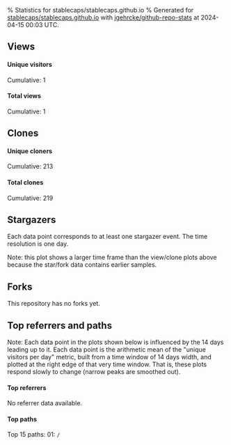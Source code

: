 % Statistics for stablecaps/stablecaps.github.io
% Generated for [stablecaps/stablecaps.github.io](https://github.com/stablecaps/stablecaps.github.io) with [jgehrcke/github-repo-stats](https://github.com/jgehrcke/github-repo-stats) at 2024-04-15 00:03 UTC.


## Views

#### Unique visitors
<div id="chart_views_unique" class="full-width-chart"></div>

Cumulative: 1

#### Total views
<div id="chart_views_total" class="full-width-chart"></div>

Cumulative: 1

<div class="pagebreak-for-print"> </div>

## Clones

#### Unique cloners
<div id="chart_clones_unique" class="full-width-chart"></div>

Cumulative: 213

#### Total clones
<div id="chart_clones_total" class="full-width-chart"></div>

Cumulative: 219



<div class="pagebreak-for-print"> </div>



## Stargazers

Each data point corresponds to at least one stargazer event.
The time resolution is one day.

<div id="chart_stargazers" class="full-width-chart"></div>


Note: this plot shows a larger time frame than the view/clone plots above because the star/fork data contains earlier samples.



## Forks

This repository has no forks yet.



<div class="pagebreak-for-print"> </div>



## Top referrers and paths


Note: Each data point in the plots shown below is influenced by the 14 days
leading up to it. Each data point is the arithmetic mean of the "unique
visitors per day" metric, built from a time window of 14 days width, and
plotted at the right edge of that very time window. That is, these plots
respond slowly to change (narrow peaks are smoothed out).



#### Top referrers

No referrer data available.




#### Top paths


<div id="chart_paths_top_n_alltime" class="full-width-chart"></div>

Top 15 paths: 01: `/`


<script type="text/javascript">
    vegaEmbed('#chart_views_unique', {"$schema": "https://vega.github.io/schema/vega-lite/v4.17.0.json", "config": {"arc": {"fill": "#1b1e23"}, "area": {"fill": "#1b1e23"}, "axisBottom": {"domainColor": "#a9b4c4", "gridColor": "#a9b4c4", "labelColor": "#1b1e23", "labelFont": "relative-mono-11-pitch-pro, Menlo, monospace", "tickColor": "#a9b4c4", "titleColor": "#1b1e23", "titleFont": "relative-mono-11-pitch-pro, Menlo, monospace"}, "axisLeft": {"domainColor": "#a9b4c4", "gridColor": "#a9b4c4", "labelColor": "#1b1e23", "labelFont": "relative-mono-11-pitch-pro, Menlo, monospace", "tickColor": "#a9b4c4", "titleColor": "#1b1e23", "titleFont": "relative-mono-11-pitch-pro, Menlo, monospace"}, "axisX": {"grid": false}, "axisY": {"grid": false, "labelBound": true}, "background": "#FFFFFF", "group": {"fill": "#FFFFFF"}, "header": {"fontWeight": 400, "labelFont": "relative-mono-11-pitch-pro, Menlo, monospace", "titleFont": "relative-mono-11-pitch-pro, Menlo, monospace"}, "legend": {"labelFont": "relative-mono-11-pitch-pro, Menlo, monospace", "symbolSize": 200, "symbolType": "circle", "titleFont": "relative-mono-11-pitch-pro, Menlo, monospace"}, "line": {"color": "#1b1e23", "stroke": "#1b1e23"}, "path": {"stroke": "#1b1e23"}, "point": {"color": "#1b1e23", "cursor": "pointer", "filled": true, "size": 20}, "range": {"category": ["#85a2f7", "#ea9755", "#7eb36a", "#f07071", "#bc85d9", "#e587b6", "#a9b4c4", "#d4c05e", "#64b9c4"]}, "style": {"bar": {"fill": "#1b1e23"}, "text": {"font": "relative-mono-11-pitch-pro, Menlo, monospace", "fontWeight": 400}}, "symbol": {"shape": "circle"}, "title": {"anchor": "start", "font": "relative-mono-11-pitch-pro, Menlo, monospace", "fontWeight": 400}, "trail": {"color": "#1b1e23", "stroke": "#1b1e23"}, "view": {"stroke": null}}, "data": {"name": "data-dd4aaad86ff3d82496f8329885899cf4"}, "datasets": {"data-dd4aaad86ff3d82496f8329885899cf4": [{"time": "2023-11-28T00:00:00+00:00", "views_total": 0, "views_unique": 0}, {"time": "2023-11-30T00:00:00+00:00", "views_total": 0, "views_unique": 0}, {"time": "2023-12-01T00:00:00+00:00", "views_total": 0, "views_unique": 0}, {"time": "2023-12-02T00:00:00+00:00", "views_total": 0, "views_unique": 0}, {"time": "2023-12-03T00:00:00+00:00", "views_total": 0, "views_unique": 0}, {"time": "2023-12-04T00:00:00+00:00", "views_total": 0, "views_unique": 0}, {"time": "2023-12-05T00:00:00+00:00", "views_total": 0, "views_unique": 0}, {"time": "2023-12-06T00:00:00+00:00", "views_total": 0, "views_unique": 0}, {"time": "2023-12-07T00:00:00+00:00", "views_total": 0, "views_unique": 0}, {"time": "2023-12-08T00:00:00+00:00", "views_total": 0, "views_unique": 0}, {"time": "2023-12-09T00:00:00+00:00", "views_total": 0, "views_unique": 0}, {"time": "2023-12-10T00:00:00+00:00", "views_total": 0, "views_unique": 0}, {"time": "2023-12-11T00:00:00+00:00", "views_total": 0, "views_unique": 0}, {"time": "2023-12-12T00:00:00+00:00", "views_total": 0, "views_unique": 0}, {"time": "2023-12-13T00:00:00+00:00", "views_total": 0, "views_unique": 0}, {"time": "2023-12-14T00:00:00+00:00", "views_total": 0, "views_unique": 0}, {"time": "2023-12-15T00:00:00+00:00", "views_total": 0, "views_unique": 0}, {"time": "2023-12-16T00:00:00+00:00", "views_total": 0, "views_unique": 0}, {"time": "2023-12-17T00:00:00+00:00", "views_total": 0, "views_unique": 0}, {"time": "2023-12-18T00:00:00+00:00", "views_total": 0, "views_unique": 0}, {"time": "2023-12-19T00:00:00+00:00", "views_total": 0, "views_unique": 0}, {"time": "2023-12-20T00:00:00+00:00", "views_total": 0, "views_unique": 0}, {"time": "2023-12-21T00:00:00+00:00", "views_total": 0, "views_unique": 0}, {"time": "2023-12-22T00:00:00+00:00", "views_total": 0, "views_unique": 0}, {"time": "2023-12-23T00:00:00+00:00", "views_total": 0, "views_unique": 0}, {"time": "2023-12-24T00:00:00+00:00", "views_total": 0, "views_unique": 0}, {"time": "2023-12-25T00:00:00+00:00", "views_total": 0, "views_unique": 0}, {"time": "2023-12-26T00:00:00+00:00", "views_total": 0, "views_unique": 0}, {"time": "2023-12-27T00:00:00+00:00", "views_total": 0, "views_unique": 0}, {"time": "2023-12-28T00:00:00+00:00", "views_total": 0, "views_unique": 0}, {"time": "2023-12-29T00:00:00+00:00", "views_total": 1, "views_unique": 1}, {"time": "2023-12-30T00:00:00+00:00", "views_total": 0, "views_unique": 0}, {"time": "2023-12-31T00:00:00+00:00", "views_total": 0, "views_unique": 0}, {"time": "2024-01-01T00:00:00+00:00", "views_total": 0, "views_unique": 0}, {"time": "2024-01-02T00:00:00+00:00", "views_total": 0, "views_unique": 0}, {"time": "2024-01-03T00:00:00+00:00", "views_total": 0, "views_unique": 0}, {"time": "2024-01-04T00:00:00+00:00", "views_total": 0, "views_unique": 0}, {"time": "2024-01-05T00:00:00+00:00", "views_total": 0, "views_unique": 0}, {"time": "2024-01-06T00:00:00+00:00", "views_total": 0, "views_unique": 0}, {"time": "2024-01-07T00:00:00+00:00", "views_total": 0, "views_unique": 0}, {"time": "2024-01-08T00:00:00+00:00", "views_total": 0, "views_unique": 0}, {"time": "2024-01-09T00:00:00+00:00", "views_total": 0, "views_unique": 0}, {"time": "2024-01-10T00:00:00+00:00", "views_total": 0, "views_unique": 0}, {"time": "2024-01-11T00:00:00+00:00", "views_total": 0, "views_unique": 0}, {"time": "2024-01-12T00:00:00+00:00", "views_total": 0, "views_unique": 0}, {"time": "2024-01-13T00:00:00+00:00", "views_total": 0, "views_unique": 0}, {"time": "2024-01-14T00:00:00+00:00", "views_total": 0, "views_unique": 0}, {"time": "2024-01-15T00:00:00+00:00", "views_total": 0, "views_unique": 0}, {"time": "2024-01-16T00:00:00+00:00", "views_total": 0, "views_unique": 0}, {"time": "2024-01-17T00:00:00+00:00", "views_total": 0, "views_unique": 0}, {"time": "2024-01-18T00:00:00+00:00", "views_total": 0, "views_unique": 0}, {"time": "2024-01-19T00:00:00+00:00", "views_total": 0, "views_unique": 0}, {"time": "2024-01-20T00:00:00+00:00", "views_total": 0, "views_unique": 0}, {"time": "2024-01-21T00:00:00+00:00", "views_total": 0, "views_unique": 0}, {"time": "2024-01-22T00:00:00+00:00", "views_total": 0, "views_unique": 0}, {"time": "2024-01-23T00:00:00+00:00", "views_total": 0, "views_unique": 0}, {"time": "2024-01-24T00:00:00+00:00", "views_total": 0, "views_unique": 0}, {"time": "2024-01-25T00:00:00+00:00", "views_total": 0, "views_unique": 0}, {"time": "2024-01-26T00:00:00+00:00", "views_total": 0, "views_unique": 0}, {"time": "2024-01-27T00:00:00+00:00", "views_total": 0, "views_unique": 0}, {"time": "2024-01-28T00:00:00+00:00", "views_total": 0, "views_unique": 0}, {"time": "2024-01-29T00:00:00+00:00", "views_total": 0, "views_unique": 0}, {"time": "2024-01-30T00:00:00+00:00", "views_total": 0, "views_unique": 0}, {"time": "2024-01-31T00:00:00+00:00", "views_total": 0, "views_unique": 0}, {"time": "2024-02-01T00:00:00+00:00", "views_total": 0, "views_unique": 0}, {"time": "2024-02-02T00:00:00+00:00", "views_total": 0, "views_unique": 0}, {"time": "2024-02-03T00:00:00+00:00", "views_total": 0, "views_unique": 0}, {"time": "2024-02-04T00:00:00+00:00", "views_total": 0, "views_unique": 0}, {"time": "2024-02-05T00:00:00+00:00", "views_total": 0, "views_unique": 0}, {"time": "2024-02-06T00:00:00+00:00", "views_total": 0, "views_unique": 0}, {"time": "2024-02-07T00:00:00+00:00", "views_total": 0, "views_unique": 0}, {"time": "2024-02-08T00:00:00+00:00", "views_total": 0, "views_unique": 0}, {"time": "2024-02-09T00:00:00+00:00", "views_total": 0, "views_unique": 0}, {"time": "2024-02-10T00:00:00+00:00", "views_total": 0, "views_unique": 0}, {"time": "2024-02-11T00:00:00+00:00", "views_total": 0, "views_unique": 0}, {"time": "2024-02-12T00:00:00+00:00", "views_total": 0, "views_unique": 0}, {"time": "2024-02-13T00:00:00+00:00", "views_total": 0, "views_unique": 0}, {"time": "2024-02-14T00:00:00+00:00", "views_total": 0, "views_unique": 0}, {"time": "2024-02-15T00:00:00+00:00", "views_total": 0, "views_unique": 0}, {"time": "2024-02-16T00:00:00+00:00", "views_total": 0, "views_unique": 0}, {"time": "2024-02-17T00:00:00+00:00", "views_total": 0, "views_unique": 0}, {"time": "2024-02-18T00:00:00+00:00", "views_total": 0, "views_unique": 0}, {"time": "2024-02-19T00:00:00+00:00", "views_total": 0, "views_unique": 0}, {"time": "2024-02-20T00:00:00+00:00", "views_total": 0, "views_unique": 0}, {"time": "2024-02-21T00:00:00+00:00", "views_total": 0, "views_unique": 0}, {"time": "2024-02-22T00:00:00+00:00", "views_total": 0, "views_unique": 0}, {"time": "2024-02-23T00:00:00+00:00", "views_total": 0, "views_unique": 0}, {"time": "2024-02-24T00:00:00+00:00", "views_total": 0, "views_unique": 0}, {"time": "2024-02-25T00:00:00+00:00", "views_total": 0, "views_unique": 0}, {"time": "2024-02-26T00:00:00+00:00", "views_total": 0, "views_unique": 0}, {"time": "2024-02-27T00:00:00+00:00", "views_total": 0, "views_unique": 0}, {"time": "2024-02-28T00:00:00+00:00", "views_total": 0, "views_unique": 0}, {"time": "2024-02-29T00:00:00+00:00", "views_total": 0, "views_unique": 0}, {"time": "2024-03-01T00:00:00+00:00", "views_total": 0, "views_unique": 0}, {"time": "2024-03-02T00:00:00+00:00", "views_total": 0, "views_unique": 0}, {"time": "2024-03-03T00:00:00+00:00", "views_total": 0, "views_unique": 0}, {"time": "2024-03-04T00:00:00+00:00", "views_total": 0, "views_unique": 0}, {"time": "2024-03-05T00:00:00+00:00", "views_total": 0, "views_unique": 0}, {"time": "2024-03-06T00:00:00+00:00", "views_total": 0, "views_unique": 0}, {"time": "2024-03-07T00:00:00+00:00", "views_total": 0, "views_unique": 0}, {"time": "2024-03-08T00:00:00+00:00", "views_total": 0, "views_unique": 0}, {"time": "2024-03-09T00:00:00+00:00", "views_total": 0, "views_unique": 0}, {"time": "2024-03-10T00:00:00+00:00", "views_total": 0, "views_unique": 0}, {"time": "2024-03-11T00:00:00+00:00", "views_total": 0, "views_unique": 0}, {"time": "2024-03-12T00:00:00+00:00", "views_total": 0, "views_unique": 0}, {"time": "2024-03-13T00:00:00+00:00", "views_total": 0, "views_unique": 0}, {"time": "2024-03-14T00:00:00+00:00", "views_total": 0, "views_unique": 0}, {"time": "2024-03-15T00:00:00+00:00", "views_total": 0, "views_unique": 0}, {"time": "2024-03-16T00:00:00+00:00", "views_total": 0, "views_unique": 0}, {"time": "2024-03-17T00:00:00+00:00", "views_total": 0, "views_unique": 0}, {"time": "2024-03-18T00:00:00+00:00", "views_total": 0, "views_unique": 0}, {"time": "2024-03-19T00:00:00+00:00", "views_total": 0, "views_unique": 0}, {"time": "2024-03-20T00:00:00+00:00", "views_total": 0, "views_unique": 0}, {"time": "2024-03-21T00:00:00+00:00", "views_total": 0, "views_unique": 0}, {"time": "2024-03-22T00:00:00+00:00", "views_total": 0, "views_unique": 0}, {"time": "2024-03-23T00:00:00+00:00", "views_total": 0, "views_unique": 0}, {"time": "2024-03-24T00:00:00+00:00", "views_total": 0, "views_unique": 0}, {"time": "2024-03-25T00:00:00+00:00", "views_total": 0, "views_unique": 0}, {"time": "2024-03-26T00:00:00+00:00", "views_total": 0, "views_unique": 0}, {"time": "2024-03-27T00:00:00+00:00", "views_total": 0, "views_unique": 0}, {"time": "2024-03-28T00:00:00+00:00", "views_total": 0, "views_unique": 0}, {"time": "2024-03-29T00:00:00+00:00", "views_total": 0, "views_unique": 0}, {"time": "2024-03-30T00:00:00+00:00", "views_total": 0, "views_unique": 0}, {"time": "2024-03-31T00:00:00+00:00", "views_total": 0, "views_unique": 0}, {"time": "2024-04-01T00:00:00+00:00", "views_total": 0, "views_unique": 0}, {"time": "2024-04-02T00:00:00+00:00", "views_total": 0, "views_unique": 0}, {"time": "2024-04-03T00:00:00+00:00", "views_total": 0, "views_unique": 0}, {"time": "2024-04-04T00:00:00+00:00", "views_total": 0, "views_unique": 0}, {"time": "2024-04-05T00:00:00+00:00", "views_total": 0, "views_unique": 0}, {"time": "2024-04-06T00:00:00+00:00", "views_total": 0, "views_unique": 0}, {"time": "2024-04-07T00:00:00+00:00", "views_total": 0, "views_unique": 0}, {"time": "2024-04-08T00:00:00+00:00", "views_total": 0, "views_unique": 0}, {"time": "2024-04-09T00:00:00+00:00", "views_total": 0, "views_unique": 0}, {"time": "2024-04-10T00:00:00+00:00", "views_total": 0, "views_unique": 0}, {"time": "2024-04-11T00:00:00+00:00", "views_total": 0, "views_unique": 0}, {"time": "2024-04-12T00:00:00+00:00", "views_total": 0, "views_unique": 0}, {"time": "2024-04-13T00:00:00+00:00", "views_total": 0, "views_unique": 0}]}, "encoding": {"tooltip": [{"field": "views_unique", "format": ".1f", "title": "views (u)", "type": "quantitative"}, {"field": "time", "format": "%B %e, %Y", "title": "date", "type": "temporal"}], "x": {"axis": {"labelAngle": 25}, "field": "time", "scale": {"domain": ["2023-11-28", "2024-04-13"]}, "timeUnit": "yearmonthdate", "title": "date", "type": "temporal"}, "y": {"axis": {}, "field": "views_unique", "scale": {"domain": [0, 1.1], "type": "linear", "zero": true}, "title": "unique views per day", "type": "quantitative"}}, "height": 200, "mark": {"point": true, "type": "line"}, "padding": 10, "width": "container"}, {"actions": false, "renderer": "svg"}).catch(console.error);
vegaEmbed('#chart_views_total', {"$schema": "https://vega.github.io/schema/vega-lite/v4.17.0.json", "config": {"arc": {"fill": "#1b1e23"}, "area": {"fill": "#1b1e23"}, "axisBottom": {"domainColor": "#a9b4c4", "gridColor": "#a9b4c4", "labelColor": "#1b1e23", "labelFont": "relative-mono-11-pitch-pro, Menlo, monospace", "tickColor": "#a9b4c4", "titleColor": "#1b1e23", "titleFont": "relative-mono-11-pitch-pro, Menlo, monospace"}, "axisLeft": {"domainColor": "#a9b4c4", "gridColor": "#a9b4c4", "labelColor": "#1b1e23", "labelFont": "relative-mono-11-pitch-pro, Menlo, monospace", "tickColor": "#a9b4c4", "titleColor": "#1b1e23", "titleFont": "relative-mono-11-pitch-pro, Menlo, monospace"}, "axisX": {"grid": false}, "axisY": {"grid": false, "labelBound": true}, "background": "#FFFFFF", "group": {"fill": "#FFFFFF"}, "header": {"fontWeight": 400, "labelFont": "relative-mono-11-pitch-pro, Menlo, monospace", "titleFont": "relative-mono-11-pitch-pro, Menlo, monospace"}, "legend": {"labelFont": "relative-mono-11-pitch-pro, Menlo, monospace", "symbolSize": 200, "symbolType": "circle", "titleFont": "relative-mono-11-pitch-pro, Menlo, monospace"}, "line": {"color": "#1b1e23", "stroke": "#1b1e23"}, "path": {"stroke": "#1b1e23"}, "point": {"color": "#1b1e23", "cursor": "pointer", "filled": true, "size": 20}, "range": {"category": ["#85a2f7", "#ea9755", "#7eb36a", "#f07071", "#bc85d9", "#e587b6", "#a9b4c4", "#d4c05e", "#64b9c4"]}, "style": {"bar": {"fill": "#1b1e23"}, "text": {"font": "relative-mono-11-pitch-pro, Menlo, monospace", "fontWeight": 400}}, "symbol": {"shape": "circle"}, "title": {"anchor": "start", "font": "relative-mono-11-pitch-pro, Menlo, monospace", "fontWeight": 400}, "trail": {"color": "#1b1e23", "stroke": "#1b1e23"}, "view": {"stroke": null}}, "data": {"name": "data-dd4aaad86ff3d82496f8329885899cf4"}, "datasets": {"data-dd4aaad86ff3d82496f8329885899cf4": [{"time": "2023-11-28T00:00:00+00:00", "views_total": 0, "views_unique": 0}, {"time": "2023-11-30T00:00:00+00:00", "views_total": 0, "views_unique": 0}, {"time": "2023-12-01T00:00:00+00:00", "views_total": 0, "views_unique": 0}, {"time": "2023-12-02T00:00:00+00:00", "views_total": 0, "views_unique": 0}, {"time": "2023-12-03T00:00:00+00:00", "views_total": 0, "views_unique": 0}, {"time": "2023-12-04T00:00:00+00:00", "views_total": 0, "views_unique": 0}, {"time": "2023-12-05T00:00:00+00:00", "views_total": 0, "views_unique": 0}, {"time": "2023-12-06T00:00:00+00:00", "views_total": 0, "views_unique": 0}, {"time": "2023-12-07T00:00:00+00:00", "views_total": 0, "views_unique": 0}, {"time": "2023-12-08T00:00:00+00:00", "views_total": 0, "views_unique": 0}, {"time": "2023-12-09T00:00:00+00:00", "views_total": 0, "views_unique": 0}, {"time": "2023-12-10T00:00:00+00:00", "views_total": 0, "views_unique": 0}, {"time": "2023-12-11T00:00:00+00:00", "views_total": 0, "views_unique": 0}, {"time": "2023-12-12T00:00:00+00:00", "views_total": 0, "views_unique": 0}, {"time": "2023-12-13T00:00:00+00:00", "views_total": 0, "views_unique": 0}, {"time": "2023-12-14T00:00:00+00:00", "views_total": 0, "views_unique": 0}, {"time": "2023-12-15T00:00:00+00:00", "views_total": 0, "views_unique": 0}, {"time": "2023-12-16T00:00:00+00:00", "views_total": 0, "views_unique": 0}, {"time": "2023-12-17T00:00:00+00:00", "views_total": 0, "views_unique": 0}, {"time": "2023-12-18T00:00:00+00:00", "views_total": 0, "views_unique": 0}, {"time": "2023-12-19T00:00:00+00:00", "views_total": 0, "views_unique": 0}, {"time": "2023-12-20T00:00:00+00:00", "views_total": 0, "views_unique": 0}, {"time": "2023-12-21T00:00:00+00:00", "views_total": 0, "views_unique": 0}, {"time": "2023-12-22T00:00:00+00:00", "views_total": 0, "views_unique": 0}, {"time": "2023-12-23T00:00:00+00:00", "views_total": 0, "views_unique": 0}, {"time": "2023-12-24T00:00:00+00:00", "views_total": 0, "views_unique": 0}, {"time": "2023-12-25T00:00:00+00:00", "views_total": 0, "views_unique": 0}, {"time": "2023-12-26T00:00:00+00:00", "views_total": 0, "views_unique": 0}, {"time": "2023-12-27T00:00:00+00:00", "views_total": 0, "views_unique": 0}, {"time": "2023-12-28T00:00:00+00:00", "views_total": 0, "views_unique": 0}, {"time": "2023-12-29T00:00:00+00:00", "views_total": 1, "views_unique": 1}, {"time": "2023-12-30T00:00:00+00:00", "views_total": 0, "views_unique": 0}, {"time": "2023-12-31T00:00:00+00:00", "views_total": 0, "views_unique": 0}, {"time": "2024-01-01T00:00:00+00:00", "views_total": 0, "views_unique": 0}, {"time": "2024-01-02T00:00:00+00:00", "views_total": 0, "views_unique": 0}, {"time": "2024-01-03T00:00:00+00:00", "views_total": 0, "views_unique": 0}, {"time": "2024-01-04T00:00:00+00:00", "views_total": 0, "views_unique": 0}, {"time": "2024-01-05T00:00:00+00:00", "views_total": 0, "views_unique": 0}, {"time": "2024-01-06T00:00:00+00:00", "views_total": 0, "views_unique": 0}, {"time": "2024-01-07T00:00:00+00:00", "views_total": 0, "views_unique": 0}, {"time": "2024-01-08T00:00:00+00:00", "views_total": 0, "views_unique": 0}, {"time": "2024-01-09T00:00:00+00:00", "views_total": 0, "views_unique": 0}, {"time": "2024-01-10T00:00:00+00:00", "views_total": 0, "views_unique": 0}, {"time": "2024-01-11T00:00:00+00:00", "views_total": 0, "views_unique": 0}, {"time": "2024-01-12T00:00:00+00:00", "views_total": 0, "views_unique": 0}, {"time": "2024-01-13T00:00:00+00:00", "views_total": 0, "views_unique": 0}, {"time": "2024-01-14T00:00:00+00:00", "views_total": 0, "views_unique": 0}, {"time": "2024-01-15T00:00:00+00:00", "views_total": 0, "views_unique": 0}, {"time": "2024-01-16T00:00:00+00:00", "views_total": 0, "views_unique": 0}, {"time": "2024-01-17T00:00:00+00:00", "views_total": 0, "views_unique": 0}, {"time": "2024-01-18T00:00:00+00:00", "views_total": 0, "views_unique": 0}, {"time": "2024-01-19T00:00:00+00:00", "views_total": 0, "views_unique": 0}, {"time": "2024-01-20T00:00:00+00:00", "views_total": 0, "views_unique": 0}, {"time": "2024-01-21T00:00:00+00:00", "views_total": 0, "views_unique": 0}, {"time": "2024-01-22T00:00:00+00:00", "views_total": 0, "views_unique": 0}, {"time": "2024-01-23T00:00:00+00:00", "views_total": 0, "views_unique": 0}, {"time": "2024-01-24T00:00:00+00:00", "views_total": 0, "views_unique": 0}, {"time": "2024-01-25T00:00:00+00:00", "views_total": 0, "views_unique": 0}, {"time": "2024-01-26T00:00:00+00:00", "views_total": 0, "views_unique": 0}, {"time": "2024-01-27T00:00:00+00:00", "views_total": 0, "views_unique": 0}, {"time": "2024-01-28T00:00:00+00:00", "views_total": 0, "views_unique": 0}, {"time": "2024-01-29T00:00:00+00:00", "views_total": 0, "views_unique": 0}, {"time": "2024-01-30T00:00:00+00:00", "views_total": 0, "views_unique": 0}, {"time": "2024-01-31T00:00:00+00:00", "views_total": 0, "views_unique": 0}, {"time": "2024-02-01T00:00:00+00:00", "views_total": 0, "views_unique": 0}, {"time": "2024-02-02T00:00:00+00:00", "views_total": 0, "views_unique": 0}, {"time": "2024-02-03T00:00:00+00:00", "views_total": 0, "views_unique": 0}, {"time": "2024-02-04T00:00:00+00:00", "views_total": 0, "views_unique": 0}, {"time": "2024-02-05T00:00:00+00:00", "views_total": 0, "views_unique": 0}, {"time": "2024-02-06T00:00:00+00:00", "views_total": 0, "views_unique": 0}, {"time": "2024-02-07T00:00:00+00:00", "views_total": 0, "views_unique": 0}, {"time": "2024-02-08T00:00:00+00:00", "views_total": 0, "views_unique": 0}, {"time": "2024-02-09T00:00:00+00:00", "views_total": 0, "views_unique": 0}, {"time": "2024-02-10T00:00:00+00:00", "views_total": 0, "views_unique": 0}, {"time": "2024-02-11T00:00:00+00:00", "views_total": 0, "views_unique": 0}, {"time": "2024-02-12T00:00:00+00:00", "views_total": 0, "views_unique": 0}, {"time": "2024-02-13T00:00:00+00:00", "views_total": 0, "views_unique": 0}, {"time": "2024-02-14T00:00:00+00:00", "views_total": 0, "views_unique": 0}, {"time": "2024-02-15T00:00:00+00:00", "views_total": 0, "views_unique": 0}, {"time": "2024-02-16T00:00:00+00:00", "views_total": 0, "views_unique": 0}, {"time": "2024-02-17T00:00:00+00:00", "views_total": 0, "views_unique": 0}, {"time": "2024-02-18T00:00:00+00:00", "views_total": 0, "views_unique": 0}, {"time": "2024-02-19T00:00:00+00:00", "views_total": 0, "views_unique": 0}, {"time": "2024-02-20T00:00:00+00:00", "views_total": 0, "views_unique": 0}, {"time": "2024-02-21T00:00:00+00:00", "views_total": 0, "views_unique": 0}, {"time": "2024-02-22T00:00:00+00:00", "views_total": 0, "views_unique": 0}, {"time": "2024-02-23T00:00:00+00:00", "views_total": 0, "views_unique": 0}, {"time": "2024-02-24T00:00:00+00:00", "views_total": 0, "views_unique": 0}, {"time": "2024-02-25T00:00:00+00:00", "views_total": 0, "views_unique": 0}, {"time": "2024-02-26T00:00:00+00:00", "views_total": 0, "views_unique": 0}, {"time": "2024-02-27T00:00:00+00:00", "views_total": 0, "views_unique": 0}, {"time": "2024-02-28T00:00:00+00:00", "views_total": 0, "views_unique": 0}, {"time": "2024-02-29T00:00:00+00:00", "views_total": 0, "views_unique": 0}, {"time": "2024-03-01T00:00:00+00:00", "views_total": 0, "views_unique": 0}, {"time": "2024-03-02T00:00:00+00:00", "views_total": 0, "views_unique": 0}, {"time": "2024-03-03T00:00:00+00:00", "views_total": 0, "views_unique": 0}, {"time": "2024-03-04T00:00:00+00:00", "views_total": 0, "views_unique": 0}, {"time": "2024-03-05T00:00:00+00:00", "views_total": 0, "views_unique": 0}, {"time": "2024-03-06T00:00:00+00:00", "views_total": 0, "views_unique": 0}, {"time": "2024-03-07T00:00:00+00:00", "views_total": 0, "views_unique": 0}, {"time": "2024-03-08T00:00:00+00:00", "views_total": 0, "views_unique": 0}, {"time": "2024-03-09T00:00:00+00:00", "views_total": 0, "views_unique": 0}, {"time": "2024-03-10T00:00:00+00:00", "views_total": 0, "views_unique": 0}, {"time": "2024-03-11T00:00:00+00:00", "views_total": 0, "views_unique": 0}, {"time": "2024-03-12T00:00:00+00:00", "views_total": 0, "views_unique": 0}, {"time": "2024-03-13T00:00:00+00:00", "views_total": 0, "views_unique": 0}, {"time": "2024-03-14T00:00:00+00:00", "views_total": 0, "views_unique": 0}, {"time": "2024-03-15T00:00:00+00:00", "views_total": 0, "views_unique": 0}, {"time": "2024-03-16T00:00:00+00:00", "views_total": 0, "views_unique": 0}, {"time": "2024-03-17T00:00:00+00:00", "views_total": 0, "views_unique": 0}, {"time": "2024-03-18T00:00:00+00:00", "views_total": 0, "views_unique": 0}, {"time": "2024-03-19T00:00:00+00:00", "views_total": 0, "views_unique": 0}, {"time": "2024-03-20T00:00:00+00:00", "views_total": 0, "views_unique": 0}, {"time": "2024-03-21T00:00:00+00:00", "views_total": 0, "views_unique": 0}, {"time": "2024-03-22T00:00:00+00:00", "views_total": 0, "views_unique": 0}, {"time": "2024-03-23T00:00:00+00:00", "views_total": 0, "views_unique": 0}, {"time": "2024-03-24T00:00:00+00:00", "views_total": 0, "views_unique": 0}, {"time": "2024-03-25T00:00:00+00:00", "views_total": 0, "views_unique": 0}, {"time": "2024-03-26T00:00:00+00:00", "views_total": 0, "views_unique": 0}, {"time": "2024-03-27T00:00:00+00:00", "views_total": 0, "views_unique": 0}, {"time": "2024-03-28T00:00:00+00:00", "views_total": 0, "views_unique": 0}, {"time": "2024-03-29T00:00:00+00:00", "views_total": 0, "views_unique": 0}, {"time": "2024-03-30T00:00:00+00:00", "views_total": 0, "views_unique": 0}, {"time": "2024-03-31T00:00:00+00:00", "views_total": 0, "views_unique": 0}, {"time": "2024-04-01T00:00:00+00:00", "views_total": 0, "views_unique": 0}, {"time": "2024-04-02T00:00:00+00:00", "views_total": 0, "views_unique": 0}, {"time": "2024-04-03T00:00:00+00:00", "views_total": 0, "views_unique": 0}, {"time": "2024-04-04T00:00:00+00:00", "views_total": 0, "views_unique": 0}, {"time": "2024-04-05T00:00:00+00:00", "views_total": 0, "views_unique": 0}, {"time": "2024-04-06T00:00:00+00:00", "views_total": 0, "views_unique": 0}, {"time": "2024-04-07T00:00:00+00:00", "views_total": 0, "views_unique": 0}, {"time": "2024-04-08T00:00:00+00:00", "views_total": 0, "views_unique": 0}, {"time": "2024-04-09T00:00:00+00:00", "views_total": 0, "views_unique": 0}, {"time": "2024-04-10T00:00:00+00:00", "views_total": 0, "views_unique": 0}, {"time": "2024-04-11T00:00:00+00:00", "views_total": 0, "views_unique": 0}, {"time": "2024-04-12T00:00:00+00:00", "views_total": 0, "views_unique": 0}, {"time": "2024-04-13T00:00:00+00:00", "views_total": 0, "views_unique": 0}]}, "encoding": {"tooltip": [{"field": "views_total", "format": ".1f", "title": "views (t)", "type": "quantitative"}, {"field": "time", "format": "%B %e, %Y", "title": "date", "type": "temporal"}], "x": {"axis": {"labelAngle": 25}, "field": "time", "scale": {"domain": ["2023-11-28", "2024-04-13"]}, "timeUnit": "yearmonthdate", "title": "date", "type": "temporal"}, "y": {"axis": {}, "field": "views_total", "scale": {"domain": [0, 1.1], "type": "linear", "zero": true}, "title": "total views per day", "type": "quantitative"}}, "height": 200, "mark": {"point": true, "type": "line"}, "padding": 10, "width": "container"}, {"actions": false, "renderer": "svg"}).catch(console.error);
vegaEmbed('#chart_clones_unique', {"$schema": "https://vega.github.io/schema/vega-lite/v4.17.0.json", "config": {"arc": {"fill": "#1b1e23"}, "area": {"fill": "#1b1e23"}, "axisBottom": {"domainColor": "#a9b4c4", "gridColor": "#a9b4c4", "labelColor": "#1b1e23", "labelFont": "relative-mono-11-pitch-pro, Menlo, monospace", "tickColor": "#a9b4c4", "titleColor": "#1b1e23", "titleFont": "relative-mono-11-pitch-pro, Menlo, monospace"}, "axisLeft": {"domainColor": "#a9b4c4", "gridColor": "#a9b4c4", "labelColor": "#1b1e23", "labelFont": "relative-mono-11-pitch-pro, Menlo, monospace", "tickColor": "#a9b4c4", "titleColor": "#1b1e23", "titleFont": "relative-mono-11-pitch-pro, Menlo, monospace"}, "axisX": {"grid": false}, "axisY": {"grid": false, "labelBound": true}, "background": "#FFFFFF", "group": {"fill": "#FFFFFF"}, "header": {"fontWeight": 400, "labelFont": "relative-mono-11-pitch-pro, Menlo, monospace", "titleFont": "relative-mono-11-pitch-pro, Menlo, monospace"}, "legend": {"labelFont": "relative-mono-11-pitch-pro, Menlo, monospace", "symbolSize": 200, "symbolType": "circle", "titleFont": "relative-mono-11-pitch-pro, Menlo, monospace"}, "line": {"color": "#1b1e23", "stroke": "#1b1e23"}, "path": {"stroke": "#1b1e23"}, "point": {"color": "#1b1e23", "cursor": "pointer", "filled": true, "size": 20}, "range": {"category": ["#85a2f7", "#ea9755", "#7eb36a", "#f07071", "#bc85d9", "#e587b6", "#a9b4c4", "#d4c05e", "#64b9c4"]}, "style": {"bar": {"fill": "#1b1e23"}, "text": {"font": "relative-mono-11-pitch-pro, Menlo, monospace", "fontWeight": 400}}, "symbol": {"shape": "circle"}, "title": {"anchor": "start", "font": "relative-mono-11-pitch-pro, Menlo, monospace", "fontWeight": 400}, "trail": {"color": "#1b1e23", "stroke": "#1b1e23"}, "view": {"stroke": null}}, "data": {"name": "data-d9b481ac335546061a010fc97fa39212"}, "datasets": {"data-d9b481ac335546061a010fc97fa39212": [{"clones_total": 2, "clones_unique": 1, "time": "2023-11-28T00:00:00+00:00"}, {"clones_total": 1, "clones_unique": 1, "time": "2023-11-30T00:00:00+00:00"}, {"clones_total": 3, "clones_unique": 3, "time": "2023-12-01T00:00:00+00:00"}, {"clones_total": 1, "clones_unique": 1, "time": "2023-12-02T00:00:00+00:00"}, {"clones_total": 4, "clones_unique": 3, "time": "2023-12-03T00:00:00+00:00"}, {"clones_total": 4, "clones_unique": 4, "time": "2023-12-04T00:00:00+00:00"}, {"clones_total": 3, "clones_unique": 3, "time": "2023-12-05T00:00:00+00:00"}, {"clones_total": 2, "clones_unique": 2, "time": "2023-12-06T00:00:00+00:00"}, {"clones_total": 2, "clones_unique": 2, "time": "2023-12-07T00:00:00+00:00"}, {"clones_total": 2, "clones_unique": 2, "time": "2023-12-08T00:00:00+00:00"}, {"clones_total": 2, "clones_unique": 2, "time": "2023-12-09T00:00:00+00:00"}, {"clones_total": 2, "clones_unique": 2, "time": "2023-12-10T00:00:00+00:00"}, {"clones_total": 2, "clones_unique": 2, "time": "2023-12-11T00:00:00+00:00"}, {"clones_total": 1, "clones_unique": 1, "time": "2023-12-12T00:00:00+00:00"}, {"clones_total": 1, "clones_unique": 1, "time": "2023-12-13T00:00:00+00:00"}, {"clones_total": 1, "clones_unique": 1, "time": "2023-12-14T00:00:00+00:00"}, {"clones_total": 1, "clones_unique": 1, "time": "2023-12-15T00:00:00+00:00"}, {"clones_total": 1, "clones_unique": 1, "time": "2023-12-16T00:00:00+00:00"}, {"clones_total": 2, "clones_unique": 2, "time": "2023-12-17T00:00:00+00:00"}, {"clones_total": 2, "clones_unique": 2, "time": "2023-12-18T00:00:00+00:00"}, {"clones_total": 4, "clones_unique": 4, "time": "2023-12-19T00:00:00+00:00"}, {"clones_total": 1, "clones_unique": 1, "time": "2023-12-20T00:00:00+00:00"}, {"clones_total": 1, "clones_unique": 1, "time": "2023-12-21T00:00:00+00:00"}, {"clones_total": 2, "clones_unique": 2, "time": "2023-12-22T00:00:00+00:00"}, {"clones_total": 2, "clones_unique": 2, "time": "2023-12-23T00:00:00+00:00"}, {"clones_total": 1, "clones_unique": 1, "time": "2023-12-24T00:00:00+00:00"}, {"clones_total": 3, "clones_unique": 3, "time": "2023-12-25T00:00:00+00:00"}, {"clones_total": 1, "clones_unique": 1, "time": "2023-12-26T00:00:00+00:00"}, {"clones_total": 1, "clones_unique": 1, "time": "2023-12-27T00:00:00+00:00"}, {"clones_total": 1, "clones_unique": 1, "time": "2023-12-28T00:00:00+00:00"}, {"clones_total": 3, "clones_unique": 2, "time": "2023-12-29T00:00:00+00:00"}, {"clones_total": 3, "clones_unique": 2, "time": "2023-12-30T00:00:00+00:00"}, {"clones_total": 2, "clones_unique": 2, "time": "2023-12-31T00:00:00+00:00"}, {"clones_total": 2, "clones_unique": 2, "time": "2024-01-01T00:00:00+00:00"}, {"clones_total": 1, "clones_unique": 1, "time": "2024-01-02T00:00:00+00:00"}, {"clones_total": 1, "clones_unique": 1, "time": "2024-01-03T00:00:00+00:00"}, {"clones_total": 1, "clones_unique": 1, "time": "2024-01-04T00:00:00+00:00"}, {"clones_total": 2, "clones_unique": 2, "time": "2024-01-05T00:00:00+00:00"}, {"clones_total": 2, "clones_unique": 2, "time": "2024-01-06T00:00:00+00:00"}, {"clones_total": 1, "clones_unique": 1, "time": "2024-01-07T00:00:00+00:00"}, {"clones_total": 3, "clones_unique": 3, "time": "2024-01-08T00:00:00+00:00"}, {"clones_total": 2, "clones_unique": 2, "time": "2024-01-09T00:00:00+00:00"}, {"clones_total": 1, "clones_unique": 1, "time": "2024-01-10T00:00:00+00:00"}, {"clones_total": 2, "clones_unique": 2, "time": "2024-01-11T00:00:00+00:00"}, {"clones_total": 1, "clones_unique": 1, "time": "2024-01-12T00:00:00+00:00"}, {"clones_total": 1, "clones_unique": 1, "time": "2024-01-13T00:00:00+00:00"}, {"clones_total": 2, "clones_unique": 2, "time": "2024-01-14T00:00:00+00:00"}, {"clones_total": 3, "clones_unique": 3, "time": "2024-01-15T00:00:00+00:00"}, {"clones_total": 1, "clones_unique": 1, "time": "2024-01-16T00:00:00+00:00"}, {"clones_total": 1, "clones_unique": 1, "time": "2024-01-17T00:00:00+00:00"}, {"clones_total": 1, "clones_unique": 1, "time": "2024-01-18T00:00:00+00:00"}, {"clones_total": 1, "clones_unique": 1, "time": "2024-01-19T00:00:00+00:00"}, {"clones_total": 2, "clones_unique": 2, "time": "2024-01-20T00:00:00+00:00"}, {"clones_total": 1, "clones_unique": 1, "time": "2024-01-21T00:00:00+00:00"}, {"clones_total": 3, "clones_unique": 3, "time": "2024-01-22T00:00:00+00:00"}, {"clones_total": 1, "clones_unique": 1, "time": "2024-01-23T00:00:00+00:00"}, {"clones_total": 1, "clones_unique": 1, "time": "2024-01-24T00:00:00+00:00"}, {"clones_total": 2, "clones_unique": 2, "time": "2024-01-25T00:00:00+00:00"}, {"clones_total": 1, "clones_unique": 1, "time": "2024-01-26T00:00:00+00:00"}, {"clones_total": 1, "clones_unique": 1, "time": "2024-01-27T00:00:00+00:00"}, {"clones_total": 1, "clones_unique": 1, "time": "2024-01-28T00:00:00+00:00"}, {"clones_total": 2, "clones_unique": 2, "time": "2024-01-29T00:00:00+00:00"}, {"clones_total": 4, "clones_unique": 4, "time": "2024-01-30T00:00:00+00:00"}, {"clones_total": 1, "clones_unique": 1, "time": "2024-01-31T00:00:00+00:00"}, {"clones_total": 1, "clones_unique": 1, "time": "2024-02-01T00:00:00+00:00"}, {"clones_total": 1, "clones_unique": 1, "time": "2024-02-02T00:00:00+00:00"}, {"clones_total": 1, "clones_unique": 1, "time": "2024-02-03T00:00:00+00:00"}, {"clones_total": 1, "clones_unique": 1, "time": "2024-02-04T00:00:00+00:00"}, {"clones_total": 3, "clones_unique": 3, "time": "2024-02-05T00:00:00+00:00"}, {"clones_total": 2, "clones_unique": 2, "time": "2024-02-06T00:00:00+00:00"}, {"clones_total": 1, "clones_unique": 1, "time": "2024-02-07T00:00:00+00:00"}, {"clones_total": 1, "clones_unique": 1, "time": "2024-02-08T00:00:00+00:00"}, {"clones_total": 1, "clones_unique": 1, "time": "2024-02-09T00:00:00+00:00"}, {"clones_total": 1, "clones_unique": 1, "time": "2024-02-10T00:00:00+00:00"}, {"clones_total": 2, "clones_unique": 2, "time": "2024-02-11T00:00:00+00:00"}, {"clones_total": 2, "clones_unique": 2, "time": "2024-02-12T00:00:00+00:00"}, {"clones_total": 1, "clones_unique": 1, "time": "2024-02-13T00:00:00+00:00"}, {"clones_total": 2, "clones_unique": 2, "time": "2024-02-14T00:00:00+00:00"}, {"clones_total": 1, "clones_unique": 1, "time": "2024-02-15T00:00:00+00:00"}, {"clones_total": 1, "clones_unique": 1, "time": "2024-02-16T00:00:00+00:00"}, {"clones_total": 1, "clones_unique": 1, "time": "2024-02-17T00:00:00+00:00"}, {"clones_total": 2, "clones_unique": 2, "time": "2024-02-18T00:00:00+00:00"}, {"clones_total": 2, "clones_unique": 2, "time": "2024-02-19T00:00:00+00:00"}, {"clones_total": 1, "clones_unique": 1, "time": "2024-02-20T00:00:00+00:00"}, {"clones_total": 1, "clones_unique": 1, "time": "2024-02-21T00:00:00+00:00"}, {"clones_total": 2, "clones_unique": 2, "time": "2024-02-22T00:00:00+00:00"}, {"clones_total": 2, "clones_unique": 2, "time": "2024-02-23T00:00:00+00:00"}, {"clones_total": 2, "clones_unique": 2, "time": "2024-02-24T00:00:00+00:00"}, {"clones_total": 1, "clones_unique": 1, "time": "2024-02-25T00:00:00+00:00"}, {"clones_total": 2, "clones_unique": 2, "time": "2024-02-26T00:00:00+00:00"}, {"clones_total": 2, "clones_unique": 2, "time": "2024-02-27T00:00:00+00:00"}, {"clones_total": 1, "clones_unique": 1, "time": "2024-02-28T00:00:00+00:00"}, {"clones_total": 1, "clones_unique": 1, "time": "2024-02-29T00:00:00+00:00"}, {"clones_total": 2, "clones_unique": 2, "time": "2024-03-01T00:00:00+00:00"}, {"clones_total": 1, "clones_unique": 1, "time": "2024-03-02T00:00:00+00:00"}, {"clones_total": 1, "clones_unique": 1, "time": "2024-03-03T00:00:00+00:00"}, {"clones_total": 2, "clones_unique": 2, "time": "2024-03-04T00:00:00+00:00"}, {"clones_total": 1, "clones_unique": 1, "time": "2024-03-05T00:00:00+00:00"}, {"clones_total": 1, "clones_unique": 1, "time": "2024-03-06T00:00:00+00:00"}, {"clones_total": 2, "clones_unique": 2, "time": "2024-03-07T00:00:00+00:00"}, {"clones_total": 2, "clones_unique": 2, "time": "2024-03-08T00:00:00+00:00"}, {"clones_total": 1, "clones_unique": 1, "time": "2024-03-09T00:00:00+00:00"}, {"clones_total": 2, "clones_unique": 2, "time": "2024-03-10T00:00:00+00:00"}, {"clones_total": 2, "clones_unique": 2, "time": "2024-03-11T00:00:00+00:00"}, {"clones_total": 2, "clones_unique": 2, "time": "2024-03-12T00:00:00+00:00"}, {"clones_total": 1, "clones_unique": 1, "time": "2024-03-13T00:00:00+00:00"}, {"clones_total": 1, "clones_unique": 1, "time": "2024-03-14T00:00:00+00:00"}, {"clones_total": 1, "clones_unique": 1, "time": "2024-03-15T00:00:00+00:00"}, {"clones_total": 2, "clones_unique": 2, "time": "2024-03-16T00:00:00+00:00"}, {"clones_total": 1, "clones_unique": 1, "time": "2024-03-17T00:00:00+00:00"}, {"clones_total": 3, "clones_unique": 3, "time": "2024-03-18T00:00:00+00:00"}, {"clones_total": 2, "clones_unique": 2, "time": "2024-03-19T00:00:00+00:00"}, {"clones_total": 1, "clones_unique": 1, "time": "2024-03-20T00:00:00+00:00"}, {"clones_total": 2, "clones_unique": 2, "time": "2024-03-21T00:00:00+00:00"}, {"clones_total": 1, "clones_unique": 1, "time": "2024-03-22T00:00:00+00:00"}, {"clones_total": 1, "clones_unique": 1, "time": "2024-03-23T00:00:00+00:00"}, {"clones_total": 1, "clones_unique": 1, "time": "2024-03-24T00:00:00+00:00"}, {"clones_total": 1, "clones_unique": 1, "time": "2024-03-25T00:00:00+00:00"}, {"clones_total": 1, "clones_unique": 1, "time": "2024-03-26T00:00:00+00:00"}, {"clones_total": 1, "clones_unique": 1, "time": "2024-03-27T00:00:00+00:00"}, {"clones_total": 3, "clones_unique": 3, "time": "2024-03-28T00:00:00+00:00"}, {"clones_total": 2, "clones_unique": 2, "time": "2024-03-29T00:00:00+00:00"}, {"clones_total": 1, "clones_unique": 1, "time": "2024-03-30T00:00:00+00:00"}, {"clones_total": 1, "clones_unique": 1, "time": "2024-03-31T00:00:00+00:00"}, {"clones_total": 1, "clones_unique": 1, "time": "2024-04-01T00:00:00+00:00"}, {"clones_total": 1, "clones_unique": 1, "time": "2024-04-02T00:00:00+00:00"}, {"clones_total": 1, "clones_unique": 1, "time": "2024-04-03T00:00:00+00:00"}, {"clones_total": 2, "clones_unique": 2, "time": "2024-04-04T00:00:00+00:00"}, {"clones_total": 1, "clones_unique": 1, "time": "2024-04-05T00:00:00+00:00"}, {"clones_total": 1, "clones_unique": 1, "time": "2024-04-06T00:00:00+00:00"}, {"clones_total": 1, "clones_unique": 1, "time": "2024-04-07T00:00:00+00:00"}, {"clones_total": 1, "clones_unique": 1, "time": "2024-04-08T00:00:00+00:00"}, {"clones_total": 1, "clones_unique": 1, "time": "2024-04-09T00:00:00+00:00"}, {"clones_total": 1, "clones_unique": 1, "time": "2024-04-10T00:00:00+00:00"}, {"clones_total": 4, "clones_unique": 2, "time": "2024-04-11T00:00:00+00:00"}, {"clones_total": 1, "clones_unique": 1, "time": "2024-04-12T00:00:00+00:00"}, {"clones_total": 2, "clones_unique": 2, "time": "2024-04-13T00:00:00+00:00"}]}, "encoding": {"tooltip": [{"field": "clones_unique", "format": ".1f", "title": "clones (u)", "type": "quantitative"}, {"field": "time", "format": "%B %e, %Y", "title": "date", "type": "temporal"}], "x": {"axis": {"labelAngle": 25}, "field": "time", "scale": {"domain": ["2023-11-28", "2024-04-13"]}, "timeUnit": "yearmonthdate", "title": "date", "type": "temporal"}, "y": {"axis": {}, "field": "clones_unique", "scale": {"domain": [0, 4.4], "type": "linear", "zero": true}, "title": "unique clones per day", "type": "quantitative"}}, "height": 200, "mark": {"point": true, "type": "line"}, "padding": 10, "width": "container"}, {"actions": false, "renderer": "svg"}).catch(console.error);
vegaEmbed('#chart_clones_total', {"$schema": "https://vega.github.io/schema/vega-lite/v4.17.0.json", "config": {"arc": {"fill": "#1b1e23"}, "area": {"fill": "#1b1e23"}, "axisBottom": {"domainColor": "#a9b4c4", "gridColor": "#a9b4c4", "labelColor": "#1b1e23", "labelFont": "relative-mono-11-pitch-pro, Menlo, monospace", "tickColor": "#a9b4c4", "titleColor": "#1b1e23", "titleFont": "relative-mono-11-pitch-pro, Menlo, monospace"}, "axisLeft": {"domainColor": "#a9b4c4", "gridColor": "#a9b4c4", "labelColor": "#1b1e23", "labelFont": "relative-mono-11-pitch-pro, Menlo, monospace", "tickColor": "#a9b4c4", "titleColor": "#1b1e23", "titleFont": "relative-mono-11-pitch-pro, Menlo, monospace"}, "axisX": {"grid": false}, "axisY": {"grid": false, "labelBound": true}, "background": "#FFFFFF", "group": {"fill": "#FFFFFF"}, "header": {"fontWeight": 400, "labelFont": "relative-mono-11-pitch-pro, Menlo, monospace", "titleFont": "relative-mono-11-pitch-pro, Menlo, monospace"}, "legend": {"labelFont": "relative-mono-11-pitch-pro, Menlo, monospace", "symbolSize": 200, "symbolType": "circle", "titleFont": "relative-mono-11-pitch-pro, Menlo, monospace"}, "line": {"color": "#1b1e23", "stroke": "#1b1e23"}, "path": {"stroke": "#1b1e23"}, "point": {"color": "#1b1e23", "cursor": "pointer", "filled": true, "size": 20}, "range": {"category": ["#85a2f7", "#ea9755", "#7eb36a", "#f07071", "#bc85d9", "#e587b6", "#a9b4c4", "#d4c05e", "#64b9c4"]}, "style": {"bar": {"fill": "#1b1e23"}, "text": {"font": "relative-mono-11-pitch-pro, Menlo, monospace", "fontWeight": 400}}, "symbol": {"shape": "circle"}, "title": {"anchor": "start", "font": "relative-mono-11-pitch-pro, Menlo, monospace", "fontWeight": 400}, "trail": {"color": "#1b1e23", "stroke": "#1b1e23"}, "view": {"stroke": null}}, "data": {"name": "data-d9b481ac335546061a010fc97fa39212"}, "datasets": {"data-d9b481ac335546061a010fc97fa39212": [{"clones_total": 2, "clones_unique": 1, "time": "2023-11-28T00:00:00+00:00"}, {"clones_total": 1, "clones_unique": 1, "time": "2023-11-30T00:00:00+00:00"}, {"clones_total": 3, "clones_unique": 3, "time": "2023-12-01T00:00:00+00:00"}, {"clones_total": 1, "clones_unique": 1, "time": "2023-12-02T00:00:00+00:00"}, {"clones_total": 4, "clones_unique": 3, "time": "2023-12-03T00:00:00+00:00"}, {"clones_total": 4, "clones_unique": 4, "time": "2023-12-04T00:00:00+00:00"}, {"clones_total": 3, "clones_unique": 3, "time": "2023-12-05T00:00:00+00:00"}, {"clones_total": 2, "clones_unique": 2, "time": "2023-12-06T00:00:00+00:00"}, {"clones_total": 2, "clones_unique": 2, "time": "2023-12-07T00:00:00+00:00"}, {"clones_total": 2, "clones_unique": 2, "time": "2023-12-08T00:00:00+00:00"}, {"clones_total": 2, "clones_unique": 2, "time": "2023-12-09T00:00:00+00:00"}, {"clones_total": 2, "clones_unique": 2, "time": "2023-12-10T00:00:00+00:00"}, {"clones_total": 2, "clones_unique": 2, "time": "2023-12-11T00:00:00+00:00"}, {"clones_total": 1, "clones_unique": 1, "time": "2023-12-12T00:00:00+00:00"}, {"clones_total": 1, "clones_unique": 1, "time": "2023-12-13T00:00:00+00:00"}, {"clones_total": 1, "clones_unique": 1, "time": "2023-12-14T00:00:00+00:00"}, {"clones_total": 1, "clones_unique": 1, "time": "2023-12-15T00:00:00+00:00"}, {"clones_total": 1, "clones_unique": 1, "time": "2023-12-16T00:00:00+00:00"}, {"clones_total": 2, "clones_unique": 2, "time": "2023-12-17T00:00:00+00:00"}, {"clones_total": 2, "clones_unique": 2, "time": "2023-12-18T00:00:00+00:00"}, {"clones_total": 4, "clones_unique": 4, "time": "2023-12-19T00:00:00+00:00"}, {"clones_total": 1, "clones_unique": 1, "time": "2023-12-20T00:00:00+00:00"}, {"clones_total": 1, "clones_unique": 1, "time": "2023-12-21T00:00:00+00:00"}, {"clones_total": 2, "clones_unique": 2, "time": "2023-12-22T00:00:00+00:00"}, {"clones_total": 2, "clones_unique": 2, "time": "2023-12-23T00:00:00+00:00"}, {"clones_total": 1, "clones_unique": 1, "time": "2023-12-24T00:00:00+00:00"}, {"clones_total": 3, "clones_unique": 3, "time": "2023-12-25T00:00:00+00:00"}, {"clones_total": 1, "clones_unique": 1, "time": "2023-12-26T00:00:00+00:00"}, {"clones_total": 1, "clones_unique": 1, "time": "2023-12-27T00:00:00+00:00"}, {"clones_total": 1, "clones_unique": 1, "time": "2023-12-28T00:00:00+00:00"}, {"clones_total": 3, "clones_unique": 2, "time": "2023-12-29T00:00:00+00:00"}, {"clones_total": 3, "clones_unique": 2, "time": "2023-12-30T00:00:00+00:00"}, {"clones_total": 2, "clones_unique": 2, "time": "2023-12-31T00:00:00+00:00"}, {"clones_total": 2, "clones_unique": 2, "time": "2024-01-01T00:00:00+00:00"}, {"clones_total": 1, "clones_unique": 1, "time": "2024-01-02T00:00:00+00:00"}, {"clones_total": 1, "clones_unique": 1, "time": "2024-01-03T00:00:00+00:00"}, {"clones_total": 1, "clones_unique": 1, "time": "2024-01-04T00:00:00+00:00"}, {"clones_total": 2, "clones_unique": 2, "time": "2024-01-05T00:00:00+00:00"}, {"clones_total": 2, "clones_unique": 2, "time": "2024-01-06T00:00:00+00:00"}, {"clones_total": 1, "clones_unique": 1, "time": "2024-01-07T00:00:00+00:00"}, {"clones_total": 3, "clones_unique": 3, "time": "2024-01-08T00:00:00+00:00"}, {"clones_total": 2, "clones_unique": 2, "time": "2024-01-09T00:00:00+00:00"}, {"clones_total": 1, "clones_unique": 1, "time": "2024-01-10T00:00:00+00:00"}, {"clones_total": 2, "clones_unique": 2, "time": "2024-01-11T00:00:00+00:00"}, {"clones_total": 1, "clones_unique": 1, "time": "2024-01-12T00:00:00+00:00"}, {"clones_total": 1, "clones_unique": 1, "time": "2024-01-13T00:00:00+00:00"}, {"clones_total": 2, "clones_unique": 2, "time": "2024-01-14T00:00:00+00:00"}, {"clones_total": 3, "clones_unique": 3, "time": "2024-01-15T00:00:00+00:00"}, {"clones_total": 1, "clones_unique": 1, "time": "2024-01-16T00:00:00+00:00"}, {"clones_total": 1, "clones_unique": 1, "time": "2024-01-17T00:00:00+00:00"}, {"clones_total": 1, "clones_unique": 1, "time": "2024-01-18T00:00:00+00:00"}, {"clones_total": 1, "clones_unique": 1, "time": "2024-01-19T00:00:00+00:00"}, {"clones_total": 2, "clones_unique": 2, "time": "2024-01-20T00:00:00+00:00"}, {"clones_total": 1, "clones_unique": 1, "time": "2024-01-21T00:00:00+00:00"}, {"clones_total": 3, "clones_unique": 3, "time": "2024-01-22T00:00:00+00:00"}, {"clones_total": 1, "clones_unique": 1, "time": "2024-01-23T00:00:00+00:00"}, {"clones_total": 1, "clones_unique": 1, "time": "2024-01-24T00:00:00+00:00"}, {"clones_total": 2, "clones_unique": 2, "time": "2024-01-25T00:00:00+00:00"}, {"clones_total": 1, "clones_unique": 1, "time": "2024-01-26T00:00:00+00:00"}, {"clones_total": 1, "clones_unique": 1, "time": "2024-01-27T00:00:00+00:00"}, {"clones_total": 1, "clones_unique": 1, "time": "2024-01-28T00:00:00+00:00"}, {"clones_total": 2, "clones_unique": 2, "time": "2024-01-29T00:00:00+00:00"}, {"clones_total": 4, "clones_unique": 4, "time": "2024-01-30T00:00:00+00:00"}, {"clones_total": 1, "clones_unique": 1, "time": "2024-01-31T00:00:00+00:00"}, {"clones_total": 1, "clones_unique": 1, "time": "2024-02-01T00:00:00+00:00"}, {"clones_total": 1, "clones_unique": 1, "time": "2024-02-02T00:00:00+00:00"}, {"clones_total": 1, "clones_unique": 1, "time": "2024-02-03T00:00:00+00:00"}, {"clones_total": 1, "clones_unique": 1, "time": "2024-02-04T00:00:00+00:00"}, {"clones_total": 3, "clones_unique": 3, "time": "2024-02-05T00:00:00+00:00"}, {"clones_total": 2, "clones_unique": 2, "time": "2024-02-06T00:00:00+00:00"}, {"clones_total": 1, "clones_unique": 1, "time": "2024-02-07T00:00:00+00:00"}, {"clones_total": 1, "clones_unique": 1, "time": "2024-02-08T00:00:00+00:00"}, {"clones_total": 1, "clones_unique": 1, "time": "2024-02-09T00:00:00+00:00"}, {"clones_total": 1, "clones_unique": 1, "time": "2024-02-10T00:00:00+00:00"}, {"clones_total": 2, "clones_unique": 2, "time": "2024-02-11T00:00:00+00:00"}, {"clones_total": 2, "clones_unique": 2, "time": "2024-02-12T00:00:00+00:00"}, {"clones_total": 1, "clones_unique": 1, "time": "2024-02-13T00:00:00+00:00"}, {"clones_total": 2, "clones_unique": 2, "time": "2024-02-14T00:00:00+00:00"}, {"clones_total": 1, "clones_unique": 1, "time": "2024-02-15T00:00:00+00:00"}, {"clones_total": 1, "clones_unique": 1, "time": "2024-02-16T00:00:00+00:00"}, {"clones_total": 1, "clones_unique": 1, "time": "2024-02-17T00:00:00+00:00"}, {"clones_total": 2, "clones_unique": 2, "time": "2024-02-18T00:00:00+00:00"}, {"clones_total": 2, "clones_unique": 2, "time": "2024-02-19T00:00:00+00:00"}, {"clones_total": 1, "clones_unique": 1, "time": "2024-02-20T00:00:00+00:00"}, {"clones_total": 1, "clones_unique": 1, "time": "2024-02-21T00:00:00+00:00"}, {"clones_total": 2, "clones_unique": 2, "time": "2024-02-22T00:00:00+00:00"}, {"clones_total": 2, "clones_unique": 2, "time": "2024-02-23T00:00:00+00:00"}, {"clones_total": 2, "clones_unique": 2, "time": "2024-02-24T00:00:00+00:00"}, {"clones_total": 1, "clones_unique": 1, "time": "2024-02-25T00:00:00+00:00"}, {"clones_total": 2, "clones_unique": 2, "time": "2024-02-26T00:00:00+00:00"}, {"clones_total": 2, "clones_unique": 2, "time": "2024-02-27T00:00:00+00:00"}, {"clones_total": 1, "clones_unique": 1, "time": "2024-02-28T00:00:00+00:00"}, {"clones_total": 1, "clones_unique": 1, "time": "2024-02-29T00:00:00+00:00"}, {"clones_total": 2, "clones_unique": 2, "time": "2024-03-01T00:00:00+00:00"}, {"clones_total": 1, "clones_unique": 1, "time": "2024-03-02T00:00:00+00:00"}, {"clones_total": 1, "clones_unique": 1, "time": "2024-03-03T00:00:00+00:00"}, {"clones_total": 2, "clones_unique": 2, "time": "2024-03-04T00:00:00+00:00"}, {"clones_total": 1, "clones_unique": 1, "time": "2024-03-05T00:00:00+00:00"}, {"clones_total": 1, "clones_unique": 1, "time": "2024-03-06T00:00:00+00:00"}, {"clones_total": 2, "clones_unique": 2, "time": "2024-03-07T00:00:00+00:00"}, {"clones_total": 2, "clones_unique": 2, "time": "2024-03-08T00:00:00+00:00"}, {"clones_total": 1, "clones_unique": 1, "time": "2024-03-09T00:00:00+00:00"}, {"clones_total": 2, "clones_unique": 2, "time": "2024-03-10T00:00:00+00:00"}, {"clones_total": 2, "clones_unique": 2, "time": "2024-03-11T00:00:00+00:00"}, {"clones_total": 2, "clones_unique": 2, "time": "2024-03-12T00:00:00+00:00"}, {"clones_total": 1, "clones_unique": 1, "time": "2024-03-13T00:00:00+00:00"}, {"clones_total": 1, "clones_unique": 1, "time": "2024-03-14T00:00:00+00:00"}, {"clones_total": 1, "clones_unique": 1, "time": "2024-03-15T00:00:00+00:00"}, {"clones_total": 2, "clones_unique": 2, "time": "2024-03-16T00:00:00+00:00"}, {"clones_total": 1, "clones_unique": 1, "time": "2024-03-17T00:00:00+00:00"}, {"clones_total": 3, "clones_unique": 3, "time": "2024-03-18T00:00:00+00:00"}, {"clones_total": 2, "clones_unique": 2, "time": "2024-03-19T00:00:00+00:00"}, {"clones_total": 1, "clones_unique": 1, "time": "2024-03-20T00:00:00+00:00"}, {"clones_total": 2, "clones_unique": 2, "time": "2024-03-21T00:00:00+00:00"}, {"clones_total": 1, "clones_unique": 1, "time": "2024-03-22T00:00:00+00:00"}, {"clones_total": 1, "clones_unique": 1, "time": "2024-03-23T00:00:00+00:00"}, {"clones_total": 1, "clones_unique": 1, "time": "2024-03-24T00:00:00+00:00"}, {"clones_total": 1, "clones_unique": 1, "time": "2024-03-25T00:00:00+00:00"}, {"clones_total": 1, "clones_unique": 1, "time": "2024-03-26T00:00:00+00:00"}, {"clones_total": 1, "clones_unique": 1, "time": "2024-03-27T00:00:00+00:00"}, {"clones_total": 3, "clones_unique": 3, "time": "2024-03-28T00:00:00+00:00"}, {"clones_total": 2, "clones_unique": 2, "time": "2024-03-29T00:00:00+00:00"}, {"clones_total": 1, "clones_unique": 1, "time": "2024-03-30T00:00:00+00:00"}, {"clones_total": 1, "clones_unique": 1, "time": "2024-03-31T00:00:00+00:00"}, {"clones_total": 1, "clones_unique": 1, "time": "2024-04-01T00:00:00+00:00"}, {"clones_total": 1, "clones_unique": 1, "time": "2024-04-02T00:00:00+00:00"}, {"clones_total": 1, "clones_unique": 1, "time": "2024-04-03T00:00:00+00:00"}, {"clones_total": 2, "clones_unique": 2, "time": "2024-04-04T00:00:00+00:00"}, {"clones_total": 1, "clones_unique": 1, "time": "2024-04-05T00:00:00+00:00"}, {"clones_total": 1, "clones_unique": 1, "time": "2024-04-06T00:00:00+00:00"}, {"clones_total": 1, "clones_unique": 1, "time": "2024-04-07T00:00:00+00:00"}, {"clones_total": 1, "clones_unique": 1, "time": "2024-04-08T00:00:00+00:00"}, {"clones_total": 1, "clones_unique": 1, "time": "2024-04-09T00:00:00+00:00"}, {"clones_total": 1, "clones_unique": 1, "time": "2024-04-10T00:00:00+00:00"}, {"clones_total": 4, "clones_unique": 2, "time": "2024-04-11T00:00:00+00:00"}, {"clones_total": 1, "clones_unique": 1, "time": "2024-04-12T00:00:00+00:00"}, {"clones_total": 2, "clones_unique": 2, "time": "2024-04-13T00:00:00+00:00"}]}, "encoding": {"tooltip": [{"field": "clones_total", "format": ".1f", "title": "clones (t)", "type": "quantitative"}, {"field": "time", "format": "%B %e, %Y", "title": "date", "type": "temporal"}], "x": {"axis": {"labelAngle": 25}, "field": "time", "scale": {"domain": ["2023-11-28", "2024-04-13"]}, "timeUnit": "yearmonthdate", "title": "date", "type": "temporal"}, "y": {"axis": {}, "field": "clones_total", "scale": {"domain": [0, 4.4], "type": "linear", "zero": true}, "title": "total clones per day", "type": "quantitative"}}, "height": 200, "mark": {"point": true, "type": "line"}, "padding": 10, "width": "container"}, {"actions": false, "renderer": "svg"}).catch(console.error);
vegaEmbed('#chart_stargazers', {"$schema": "https://vega.github.io/schema/vega-lite/v4.17.0.json", "config": {"arc": {"fill": "#1b1e23"}, "area": {"fill": "#1b1e23"}, "axisBottom": {"domainColor": "#a9b4c4", "gridColor": "#a9b4c4", "labelColor": "#1b1e23", "labelFont": "relative-mono-11-pitch-pro, Menlo, monospace", "tickColor": "#a9b4c4", "titleColor": "#1b1e23", "titleFont": "relative-mono-11-pitch-pro, Menlo, monospace"}, "axisLeft": {"domainColor": "#a9b4c4", "gridColor": "#a9b4c4", "labelColor": "#1b1e23", "labelFont": "relative-mono-11-pitch-pro, Menlo, monospace", "tickColor": "#a9b4c4", "titleColor": "#1b1e23", "titleFont": "relative-mono-11-pitch-pro, Menlo, monospace"}, "axisX": {"grid": false}, "axisY": {"grid": false}, "background": "#FFFFFF", "group": {"fill": "#FFFFFF"}, "header": {"fontWeight": 400, "labelFont": "relative-mono-11-pitch-pro, Menlo, monospace", "titleFont": "relative-mono-11-pitch-pro, Menlo, monospace"}, "legend": {"labelFont": "relative-mono-11-pitch-pro, Menlo, monospace", "symbolSize": 200, "symbolType": "circle", "titleFont": "relative-mono-11-pitch-pro, Menlo, monospace"}, "line": {"color": "#1b1e23", "stroke": "#1b1e23"}, "path": {"stroke": "#1b1e23"}, "point": {"color": "#1b1e23", "cursor": "pointer", "filled": true, "size": 50}, "range": {"category": ["#85a2f7", "#ea9755", "#7eb36a", "#f07071", "#bc85d9", "#e587b6", "#a9b4c4", "#d4c05e", "#64b9c4"]}, "style": {"bar": {"fill": "#1b1e23"}, "text": {"font": "relative-mono-11-pitch-pro, Menlo, monospace", "fontWeight": 400}}, "symbol": {"shape": "circle"}, "title": {"anchor": "start", "font": "relative-mono-11-pitch-pro, Menlo, monospace", "fontWeight": 400}, "trail": {"color": "#1b1e23", "stroke": "#1b1e23"}, "view": {"stroke": null}}, "data": {"name": "data-9e58766b22ad413aa32c5a16b05b9dd0"}, "datasets": {"data-9e58766b22ad413aa32c5a16b05b9dd0": [{"stars_cumulative": 1, "time": "2023-08-06T01:33:36+00:00"}]}, "encoding": {"tooltip": [{"field": "stars_cumulative", "format": "d", "title": "stars", "type": "quantitative"}, {"field": "time", "format": "%B %e, %Y", "title": "date", "type": "temporal"}], "x": {"axis": {"labelAngle": 25}, "field": "time", "scale": {"domain": ["2023-08-06", "2024-04-13"]}, "timeUnit": "yearmonthdate", "title": "date", "type": "temporal"}, "y": {"field": "stars_cumulative", "scale": {"domain": [0, 1.1], "zero": true}, "title": "stargazer count (cumulative)", "type": "quantitative"}}, "height": 300, "mark": {"point": true, "type": "line"}, "padding": 10, "width": "container"}, {"actions": false, "renderer": "svg"}).catch(console.error);
vegaEmbed('#chart_paths_top_n_alltime', {"$schema": "https://vega.github.io/schema/vega-lite/v4.17.0.json", "config": {"arc": {"fill": "#1b1e23"}, "area": {"fill": "#1b1e23"}, "axisBottom": {"domainColor": "#a9b4c4", "gridColor": "#a9b4c4", "labelColor": "#1b1e23", "labelFont": "relative-mono-11-pitch-pro, Menlo, monospace", "tickColor": "#a9b4c4", "titleColor": "#1b1e23", "titleFont": "relative-mono-11-pitch-pro, Menlo, monospace"}, "axisLeft": {"domainColor": "#a9b4c4", "gridColor": "#a9b4c4", "labelColor": "#1b1e23", "labelFont": "relative-mono-11-pitch-pro, Menlo, monospace", "tickColor": "#a9b4c4", "titleColor": "#1b1e23", "titleFont": "relative-mono-11-pitch-pro, Menlo, monospace"}, "axisX": {"grid": false}, "axisY": {"grid": false}, "background": "#FFFFFF", "group": {"fill": "#FFFFFF"}, "header": {"fontWeight": 400, "labelFont": "relative-mono-11-pitch-pro, Menlo, monospace", "titleFont": "relative-mono-11-pitch-pro, Menlo, monospace"}, "legend": {"labelFont": "relative-mono-11-pitch-pro, Menlo, monospace", "symbolSize": 200, "symbolType": "circle", "titleFont": "relative-mono-11-pitch-pro, Menlo, monospace"}, "line": {"color": "#1b1e23", "stroke": "#1b1e23"}, "path": {"stroke": "#1b1e23"}, "point": {"color": "#1b1e23", "cursor": "pointer", "filled": true, "size": 30}, "range": {"category": ["#85a2f7", "#ea9755", "#7eb36a", "#f07071", "#bc85d9", "#e587b6", "#a9b4c4", "#d4c05e", "#64b9c4"]}, "style": {"bar": {"fill": "#1b1e23"}, "text": {"font": "relative-mono-11-pitch-pro, Menlo, monospace", "fontWeight": 400}}, "symbol": {"shape": "circle"}, "title": {"anchor": "start", "font": "relative-mono-11-pitch-pro, Menlo, monospace", "fontWeight": 400}, "trail": {"color": "#1b1e23", "stroke": "#1b1e23"}, "view": {"stroke": null}}, "data": {"name": "data-89cb1b2320eaf4af343532a07b4ec18f"}, "datasets": {"data-89cb1b2320eaf4af343532a07b4ec18f": [{"path": "/", "time": "2023-12-30T00:00:00+00:00", "views_unique": 1, "views_unique_norm": 0.07142857142857142}, {"path": "/", "time": "2023-12-31T00:00:00+00:00", "views_unique": 1, "views_unique_norm": 0.07142857142857142}, {"path": "/", "time": "2024-01-01T00:00:00+00:00", "views_unique": 1, "views_unique_norm": 0.07142857142857142}, {"path": "/", "time": "2024-01-02T00:00:00+00:00", "views_unique": 1, "views_unique_norm": 0.07142857142857142}, {"path": "/", "time": "2024-01-03T00:00:00+00:00", "views_unique": 1, "views_unique_norm": 0.07142857142857142}, {"path": "/", "time": "2024-01-04T00:00:00+00:00", "views_unique": 1, "views_unique_norm": 0.07142857142857142}, {"path": "/", "time": "2024-01-05T00:00:00+00:00", "views_unique": 1, "views_unique_norm": 0.07142857142857142}, {"path": "/", "time": "2024-01-06T00:00:00+00:00", "views_unique": 1, "views_unique_norm": 0.07142857142857142}, {"path": "/", "time": "2024-01-07T00:00:00+00:00", "views_unique": 1, "views_unique_norm": 0.07142857142857142}, {"path": "/", "time": "2024-01-08T00:00:00+00:00", "views_unique": 1, "views_unique_norm": 0.07142857142857142}, {"path": "/", "time": "2024-01-09T00:00:00+00:00", "views_unique": 1, "views_unique_norm": 0.07142857142857142}, {"path": "/", "time": "2024-01-10T00:00:00+00:00", "views_unique": 1, "views_unique_norm": 0.07142857142857142}, {"path": "/", "time": "2024-01-11T00:00:00+00:00", "views_unique": 1, "views_unique_norm": 0.07142857142857142}]}, "encoding": {"color": {"field": "path", "legend": {"direction": "vertical", "orient": "top", "title": "Legend:"}, "sort": {"field": "order"}, "type": "nominal"}, "tooltip": [{"field": "path", "type": "nominal"}, {"field": "views_unique_norm", "format": ".2f", "title": "views (14d mean)", "type": "quantitative"}, {"field": "time", "format": "%B %e, %Y", "title": "date", "type": "temporal"}], "x": {"axis": {"labelAngle": 25}, "field": "time", "scale": {"domain": ["2023-11-28", "2024-04-13"]}, "timeUnit": "yearmonthdate", "title": "date", "type": "temporal"}, "y": {"field": "views_unique_norm", "scale": {"domain": [0, 0.07857142857142857], "type": "linear", "zero": true}, "title": "unique visitors per day (mean from last 14 days)", "type": "quantitative"}}, "height": 300, "mark": {"point": true, "type": "line"}, "padding": 10, "width": "container"}, {"actions": false, "renderer": "svg"}).catch(console.error);
    </script>